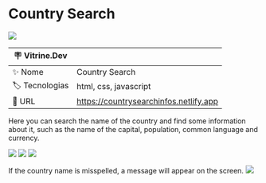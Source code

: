 # Country Search

![](https://user-images.githubusercontent.com/72042885/213917346-db766a0b-b8db-4d3a-babe-a2cf87e80311.png#vitrinedev)

| :placard: Vitrine.Dev |     |
| -------------  | --- |
| :sparkles: Nome        | Country Search
| :label: Tecnologias | html, css, javascript
| :rocket: URL         | https://countrysearchinfos.netlify.app

Here you can search the name of the country and find some information about it, such as the name of the capital, population, common language and currency.

![](https://user-images.githubusercontent.com/72042885/213917265-70f7bdee-3086-41c6-92e0-c91927d88310.png)
![](https://user-images.githubusercontent.com/72042885/213917296-634074c1-1593-45bd-a3bf-485b2c9bfe3f.png)
![](https://user-images.githubusercontent.com/72042885/213917346-db766a0b-b8db-4d3a-babe-a2cf87e80311.png)

If the country name is misspelled, a message will appear on the screen.
![](https://user-images.githubusercontent.com/72042885/213917860-fffa87fd-5683-41a1-a47c-788b27de5940.png)
